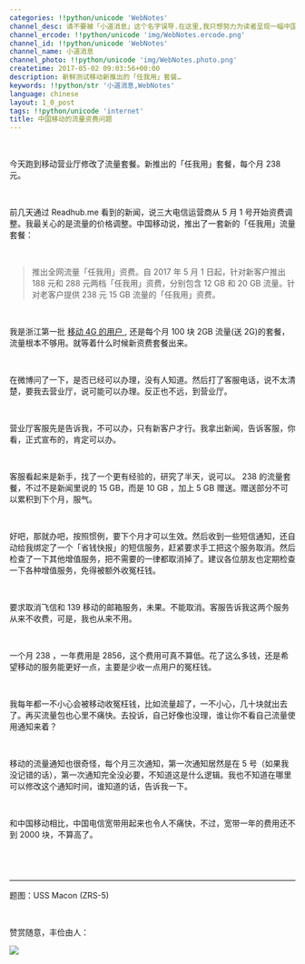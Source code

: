 ```yaml
---
categories: !!python/unicode 'WebNotes'
channel_desc: 请不要被「小道消息」这个名字误导.在这里,我只想努力为读者呈现一幅中国互联网的清明上河图.
channel_ercode: !!python/unicode 'img/WebNotes.ercode.png'
channel_id: !!python/unicode 'WebNotes'
channel_name: 小道消息
channel_photo: !!python/unicode 'img/WebNotes.photo.png'
createtime: 2017-05-02 09:03:56+00:00
description: 新鲜测试移动新推出的「任我用」套餐…
keywords: !!python/str '小道消息,WebNotes'
language: chinese
layout: 1_0_post
tags: !!python/unicode 'internet'
title: 中国移动的流量资费问题
---
```

<div class="rich_media_content" id="js_content">
<p>
<br/>
</p>
<p>
         今天跑到移动营业厅修改了流量套餐。新推出的「任我用」套餐，每个月 238 元。
        </p>
<p>
<br/>
</p>
<p>
         前几天通过 Readhub.me 看到的新闻，说三大电信运营商从 5 月 1 号开始资费调整。我最关心的是流量的价格调整。中国移动说，推出了一套新的「任我用」流量套餐：
        </p>
<p>
<br/>
</p>
<blockquote>
<p>
          推出全网流量「任我用」资费。自 2017 年 5 月 1 日起，针对新客户推出 188 元和 288 元两档「任我用」资费，分别包含 12 GB 和 20 GB 流量。针对老客户提供 238 元 15 GB 流量的「任我用」资费。
         </p>
</blockquote>
<p>
<br/>
</p>
<p>
         我是浙江第一批
         <a data_ue_src="http://mp.weixin.qq.com/mp/appmsg/show?__biz=MjM5ODIyMTE0MA==&amp;appmsgid=100485972&amp;itemidx=1&amp;sign=9feda3d29710c5093f58bb7fb42bd4e3#wechat_redirect" href="http://mp.weixin.qq.com/mp/appmsg/show?__biz=MjM5ODIyMTE0MA==&amp;appmsgid=100485972&amp;itemidx=1&amp;sign=9feda3d29710c5093f58bb7fb42bd4e3#wechat_redirect" target="_blank">
          移动 4G 的用户
         </a>
         , 还是每个月 100 块 2GB 流量(送 2G)的套餐，流量根本不够用。就等着什么时候新资费套餐出来。
        </p>
<p>
<br/>
</p>
<p>
         在微博问了一下，是否已经可以办理，没有人知道。然后打了客服电话，说不太清楚，要我去营业厅，说可能可以办理。反正也不远，到营业厅。
        </p>
<p>
<br/>
</p>
<p>
         营业厅客服先是告诉我，不可以办，只有新客户才行。我拿出新闻，告诉客服，你看，正式宣布的，肯定可以办。
        </p>
<p>
<br/>
</p>
<p>
         客服看起来是新手，找了一个更有经验的，研究了半天，说可以。 238 的流量套餐，不过不是新闻里说的 15 GB，而是 10 GB ，加上 5 GB 赠送。赠送部分不可以累积到下个月，服气。
        </p>
<p>
<br/>
</p>
<p>
         好吧，那就办吧，按照惯例，要下个月才可以生效。然后收到一些短信通知，还自动给我绑定了一个「省钱快报」的短信服务，赶紧要求手工把这个服务取消。然后检查了一下其他增值服务，把不需要的一律都取消掉了。建议各位朋友也定期检查一下各种增值服务，免得被额外收冤枉钱。
        </p>
<p>
<br/>
</p>
<p>
         要求取消飞信和 139 移动的邮箱服务，未果。不能取消。客服告诉我这两个服务从来不收费，可是，我也从来不用。
        </p>
<p>
<br/>
</p>
<p>
         一个月 238 ，一年费用是 2856，这个费用可真不算低。花了这么多钱，还是希望移动的服务能更好一点，主要是少收一点用户的冤枉钱。
         <br/>
</p>
<p>
<br/>
</p>
<p>
         我每年都一不小心会被移动收冤枉钱，比如流量超了，一不小心，几十块就出去了。再买流量包也心里不痛快。去投诉，自己好像也没理，谁让你不看自己流量使用通知来着？
        </p>
<p>
<br/>
</p>
<p>
         移动的流量通知也很奇怪，每个月三次通知，第一次通知居然是在 5 号（如果我没记错的话），第一次通知完全没必要，不知道这是什么逻辑。我也不知道在哪里可以修改这个通知时间，谁知道的话，告诉我一下。
        </p>
<p>
<br/>
</p>
<p>
         和中国移动相比，中国电信宽带用起来也令人不痛快，不过，宽带一年的费用还不到 2000 块，不算高了。
        </p>
<p style="font-family: Lato, Helvetica, Arial, freesans, clean, sans-serif; border: 0px; font-size: 15px; margin-top: 1.5em; margin-bottom: 1.5em; outline: 0px; line-height: 1.5em; color: rgb(51, 51, 51); white-space: normal;">
<br/>
</p>
<hr style="font-family: Lato, Helvetica, Arial, freesans, clean, sans-serif; border-right-width: 0px; border-bottom-width: 0px; border-left-width: 0px; border-top-style: solid; border-top-color: rgb(234, 234, 234); height: 1px; margin-top: 1em; margin-bottom: 1em; color: rgb(51, 51, 51); font-size: 15px; white-space: normal;"/>
<p>
         题图：USS Macon (ZRS-5)
        </p>
<p>
<br/>
</p>
<p>
         赞赏随意，丰俭由人：
        </p>
<p>
<img data-ratio="0.5857019810508183" data-s="300,640" data-src="" data-type="jpeg" data-w="1161" src="{{ '/img/ow5rEn8QGlFc95PTicyicjEAtnRibty9cP9Z8t15DKHibnXbzSbVgpddNIJ4yAicyqex7icbNqAmia3wP6wUFl7C2hZcQ.jpeg' | prepend: site.img | replace: '//','/' }}"/>
</p>
<p>
<br/>
</p>
</div>